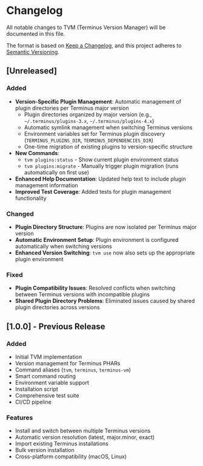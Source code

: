 # Changelog

All notable changes to TVM (Terminus Version Manager) will be documented in this file.

The format is based on [Keep a Changelog](https://keepachangelog.com/en/1.0.0/),
and this project adheres to [Semantic Versioning](https://semver.org/spec/v2.0.0.html).

## [Unreleased]

### Added
- **Version-Specific Plugin Management**: Automatic management of plugin directories per Terminus major version
  - Plugin directories organized by major version (e.g., `~/.terminus/plugins-3.x`, `~/.terminus/plugins-4.x`)
  - Automatic symlink management when switching Terminus versions
  - Environment variables set for Terminus plugin discovery (`TERMINUS_PLUGINS_DIR`, `TERMINUS_DEPENDENCIES_DIR`)
  - One-time migration of existing plugins to version-specific structure
- **New Commands**:
  - `tvm plugins:status` - Show current plugin environment status
  - `tvm plugins:migrate` - Manually trigger plugin migration (runs automatically on first use)
- **Enhanced Help Documentation**: Updated help text to include plugin management information
- **Improved Test Coverage**: Added tests for plugin management functionality

### Changed
- **Plugin Directory Structure**: Plugins are now isolated per Terminus major version
- **Automatic Environment Setup**: Plugin environment is configured automatically when switching versions
- **Enhanced Version Switching**: `tvm use` now also sets up the appropriate plugin environment

### Fixed
- **Plugin Compatibility Issues**: Resolved conflicts when switching between Terminus versions with incompatible plugins
- **Shared Plugin Directory Problems**: Eliminated issues caused by shared plugin directories across versions

## [1.0.0] - Previous Release

### Added
- Initial TVM implementation
- Version management for Terminus PHARs
- Command aliases (`tvm`, `terminus`, `terminus-vm`)
- Smart command routing
- Environment variable support
- Installation script
- Comprehensive test suite
- CI/CD pipeline

### Features
- Install and switch between multiple Terminus versions
- Automatic version resolution (latest, major.minor, exact)
- Import existing Terminus installations
- Bulk version installation
- Cross-platform compatibility (macOS, Linux)
